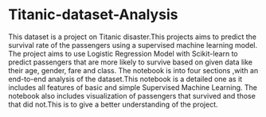 # Titanic-dataset-Analysis
This dataset is a project on Titanic disaster.This projects aims to predict the survival rate of the passengers using a supervised machine learning model.
The project aims to use Logistic Regression Model with Scikit-learn to predict passengers that are more likely to survive based on given data like their age, gender, fare and class.
The notebook is into four sections ,with an end-to-end analysis of the dataset.This notebook is a detailed one as it includes all features of basic and simple Supervised Machine Learning.
The notebook also includes  visualization of passengers that survived and those that did not.This is to give a better understanding of the project.
